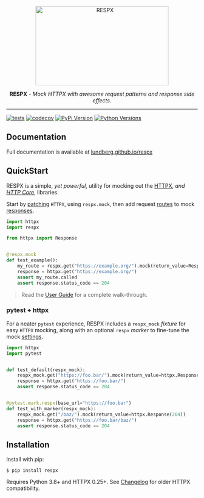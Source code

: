 <p align="center">
  <a href="https://lundberg.github.io/respx/"><img width="350" height="208" src="https://raw.githubusercontent.com/lundberg/respx/master/docs/img/respx.png" alt='RESPX'></a>
</p>
<p align="center">
  <strong>RESPX</strong> <em>- Mock HTTPX with awesome request patterns and response side effects.</em>
</p>

---

[![tests](https://img.shields.io/github/actions/workflow/status/lundberg/respx/test.yml?branch=master&label=tests&logo=github&logoColor=white&style=for-the-badge)](https://github.com/lundberg/respx/actions/workflows/test.yml)
[![codecov](https://img.shields.io/codecov/c/github/lundberg/respx?logo=codecov&logoColor=white&style=for-the-badge)](https://codecov.io/gh/lundberg/respx)
[![PyPi Version](https://img.shields.io/pypi/v/respx?logo=pypi&logoColor=white&style=for-the-badge)](https://pypi.org/project/respx/)
[![Python Versions](https://img.shields.io/pypi/pyversions/respx?logo=python&logoColor=white&style=for-the-badge)](https://pypi.org/project/respx/)

## Documentation

Full documentation is available at
[lundberg.github.io/respx](https://lundberg.github.io/respx/)

## QuickStart

RESPX is a simple, _yet powerful_, utility for mocking out the
[HTTPX](https://www.python-httpx.org/), _and
[HTTP Core](https://www.encode.io/httpcore/)_, libraries.

Start by [patching](https://lundberg.github.io/respx/guide/#mock-httpx) `HTTPX`, using
`respx.mock`, then add request
[routes](https://lundberg.github.io/respx/guide/#routing-requests) to mock
[responses](https://lundberg.github.io/respx/guide/#mocking-responses).

```python
import httpx
import respx

from httpx import Response


@respx.mock
def test_example():
    my_route = respx.get("https://example.org/").mock(return_value=Response(204))
    response = httpx.get("https://example.org/")
    assert my_route.called
    assert response.status_code == 204
```

> Read the [User Guide](https://lundberg.github.io/respx/guide/) for a complete
> walk-through.

### pytest + httpx

For a neater `pytest` experience, RESPX includes a `respx_mock` _fixture_ for easy
`HTTPX` mocking, along with an optional `respx` _marker_ to fine-tune the mock
[settings](https://lundberg.github.io/respx/api/#configuration).

```python
import httpx
import pytest


def test_default(respx_mock):
    respx_mock.get("https://foo.bar/").mock(return_value=httpx.Response(204))
    response = httpx.get("https://foo.bar/")
    assert response.status_code == 204


@pytest.mark.respx(base_url="https://foo.bar")
def test_with_marker(respx_mock):
    respx_mock.get("/baz/").mock(return_value=httpx.Response(204))
    response = httpx.get("https://foo.bar/baz/")
    assert response.status_code == 204
```

## Installation

Install with pip:

```console
$ pip install respx
```

Requires Python 3.8+ and HTTPX 0.25+. See
[Changelog](https://github.com/lundberg/respx/blob/master/CHANGELOG.md) for older HTTPX
compatibility.
